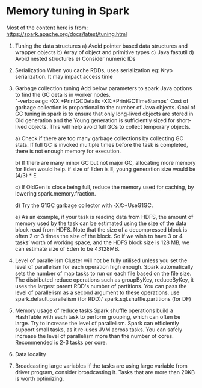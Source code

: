 # Memory tuning in Spark
Most of the content here is from: https://spark.apache.org/docs/latest/tuning.html

1. Tuning the data structures
   a) Avoid pointer based data structures and wrapper objects
   b) Array of object and primitive types
   c) Java fastutil
   d) Avoid nested structures
   e) Consider numeric IDs

2. Serialization
   When you cache RDDs, uses serialization eg: Kryo serialization.
   It may impact access time
   
3. Garbage collection tuning
   Add below parameters to spark Java options to find the GC details in worker nodes.  
   "-verbose:gc -XX:+PrintGCDetails -XX:+PrintGCTimeStamps"
   Cost of garbage collection is proportional to the number of Java objects.
   Goal of GC tuning in spark is to ensure that only long-lived objects are stored in Old generation and the Young 
   generation is sufficiently sized for short-lived objects. This will help avoid full GCs to collect temporary objects.
   
   a) Check if there are too many garbage collections by collecting GC stats. If full GC is invoked multiple times before
   the task is completed, there is not enough memory for execution.
   
   b) If there are many minor GC but not major GC, allocating more memory for Eden would help. if size of Eden is E, 
   young generation size would be (4/3) * E 
   
   c) If OldGen is close being full, reduce the memory used for caching, by lowering spark.memory.fraction.
   
   d) Try the G1GC garbage collector with -XX:+UseG1GC.
   
   e) As an example, if your task is reading data from HDFS, the amount of memory used by the task can be estimated 
   using the size of the data block read from HDFS. Note that the size of a decompressed block is often 2 or 3 times the 
   size of the block. So if we wish to have 3 or 4 tasks’ worth of working space, and the HDFS block size is 128 MB, we 
   can estimate size of Eden to be 4*3*128MB. 
   
4. Level of parallelism 
   Cluster will not be fully utilised unless you set the level of parallelism for each operation high enough. Spark
   automatically sets the number of map tasks to run on each file based on the file size. The distributed reduce 
   operations such as groupByKey, reduceByKey, it uses the largest parent RDD's number of partitions. You can pass the 
   level of parallelism as a second argument to these operations. 
   use spark.default.parallelism (for RDD)/ spark.sql.shuffle.partitions (for DF)

5. Memory usage of reduce tasks
   Spark shuffle operations build a HashTable with each task to perform grouping, which can often be large. Try to 
   increase the level of parallelism. Spark can efficiently support small tasks, as it re-uses JVM across tasks. You 
   can safely increase the level of parallelism more than the  number of cores. Recommended is 2-3 tasks per core.
   
6. Data locality 
   
7. Broadcasting large variables
   If the tasks are using large variable from driver program, consider broadcasting it.
   Tasks that are more than 20KB is worth optimizing.            
   